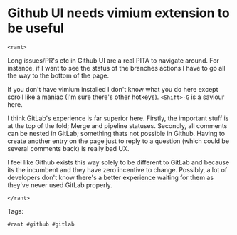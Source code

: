 # Github UI needs vimium extension to be useful

`<rant>`

Long issues/PR's etc in Github UI are a real PITA to navigate around. For instance, if I want to see the status of the branches actions I have to go all the way to the bottom of the page.

If you don't have vimium installed I don't know what you do here except scroll like a maniac (I'm sure there's other hotkeys). `<Shift>-G` is a saviour here. 

I think GitLab's experience is far superior here. Firstly, the important stuff is at the top of the fold; Merge and pipeline statuses. Secondly, all comments can 
be nested in GitLab; something thats not possible in Github. Having to create another entry on the page just to reply to a question (which could be several comments back)
is really bad UX. 

I feel like Github exists this way solely to be different to GitLab and because its the incumbent and they have zero incentive to change. Possibly, a lot of 
developers don't know there's a better experience waiting for them as they've never used GitLab properly.

`</rant>`

Tags:

    #rant #github #gitlab

